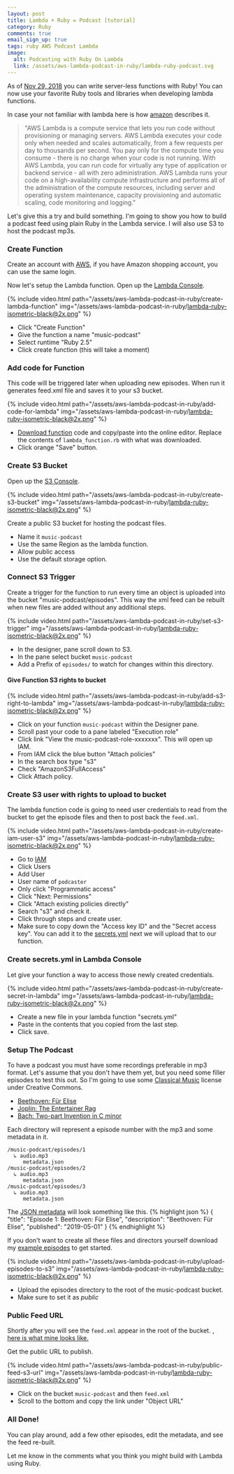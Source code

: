 ```yaml
---
layout: post
title: Lambda + Ruby = Podcast [tutorial]
category: Ruby
comments: true
email_sign_up: true
tags: ruby AWS Podcast Lambda
image:
  alt: Podcasting with Ruby On Lambda
  link: /assets/aws-lambda-podcast-in-ruby/lambda-ruby-podcast.svg
---
```


As of [Nov 29, 2018](https://aws.amazon.com/about-aws/whats-new/2018/11/aws-lambda-supports-ruby/) you can write server-less
functions with Ruby! You can now use your favorite Ruby tools and libraries when developing lambda functions. 

In case your not familiar with lambda here is how <a href="https://docs.aws.amazon.com/lambda/latest/dg/welcome.html" target="_blank">amazon</a> describes it.

> "AWS Lambda is a compute service that lets you run code without provisioning or managing servers. AWS Lambda executes your code only when needed and scales automatically, from a few requests per day to thousands per second. You pay only for the compute time you consume - there is no charge when your code is not running. With AWS Lambda, you can run code for virtually any type of application or backend service - all with zero administration. AWS Lambda runs your code on a high-availability compute infrastructure and performs all of the administration of the compute resources, including server and operating system maintenance, capacity provisioning and automatic scaling, code monitoring and logging."

Let's give this a try and build something. I'm going to show you how to build a podcast feed using plain Ruby in the Lambda service. I will also use S3 to host the podcast mp3s.

### Create Function
Create an account with <a href="https://aws.amazon.com/s3" target="_blank">AWS</a>, if you have Amazon shopping account, you can use the same login. 

Now let's setup the Lambda function. Open up the <a href="https://aws.amazon.com/lambda/" target="_blank">Lambda Console</a>. 

{% include video.html path="/assets/aws-lambda-podcast-in-ruby/create-lambda-function" img="/assets/aws-lambda-podcast-in-ruby/lambda-ruby-isometric-black@2x.png" %}

* Click "Create Function"
* Give the function a name "music-podcast"
* Select runtime "Ruby 2.5"
* Click create function (this will take a moment)

### Add code for Function

This code will be triggered later when uploading new episodes. When run it generates feed.xml file and saves it to your s3 bucket.

{% include video.html path="/assets/aws-lambda-podcast-in-ruby/add-code-for-lambda" img="/assets/aws-lambda-podcast-in-ruby/lambda-ruby-isometric-black@2x.png" %}

* <a href="/assets/aws-lambda-podcast-in-ruby/lambda_function.rb">Download function</a> code and copy/paste into the online editor. Replace the contents of `lambda_function.rb` with what was downloaded.
* Click orange "Save" button.

### Create S3 Bucket

Open up the <a href="https://s3.console.aws.amazon.com/s3" target="_blank">S3 Console</a>.

{% include video.html path="/assets/aws-lambda-podcast-in-ruby/create-s3-bucket" img="/assets/aws-lambda-podcast-in-ruby/lambda-ruby-isometric-black@2x.png" %}

Create a public S3 bucket for hosting the podcast files.
* Name it `music-podcast`
* Use the same Region as the lambda function.
* Allow public access
* Use the default storage option.

### Connect S3 Trigger

Create a trigger for the function to run every time an object is uploaded into the bucket "music-podcast/episodes".
This way the xml feed can be rebuilt when new files are added without any additional steps.

{% include video.html path="/assets/aws-lambda-podcast-in-ruby/set-s3-trigger" img="/assets/aws-lambda-podcast-in-ruby/lambda-ruby-isometric-black@2x.png" %}

* In the designer, pane scroll down to S3.
* In the pane select bucket `music-podcast`
* Add a Prefix of `episodes/` to watch for changes within this directory.

#### Give Function S3 rights to bucket

{% include video.html path="/assets/aws-lambda-podcast-in-ruby/add-s3-right-to-lambda" img="/assets/aws-lambda-podcast-in-ruby/lambda-ruby-isometric-black@2x.png" %}

* Click on your function `music-podcast` within the Designer pane.
* Scroll past your code to a pane labeled "Execution role"
* Click link "View the music-podcast-role-xxxxxxx". This will open up IAM.
* From IAM click the blue button "Attach policies"
* In the search box type "s3"
* Check "AmazonS3FullAccess"
* Click Attach policy.

### Create S3 user with rights to upload to bucket

The lambda function code is going to need user credentials to read from the bucket to get the episode files and then to post back the `feed.xml`. 

{% include video.html path="/assets/aws-lambda-podcast-in-ruby/create-iam-user-s3" img="/assets/aws-lambda-podcast-in-ruby/lambda-ruby-isometric-black@2x.png" %}

* Go to <a href="https://aws.amazon.com/iam" target="_blank">IAM</a>
* Click Users
* Add User
* User name of `podcaster`
* Only click "Programmatic access"
* Click "Next: Permissions"
* Click "Attach existing policies directly"
* Search "s3" and check it.
* Click through steps and create user.
* Make sure to copy down the "Access key ID" and the "Secret access key". You can add it to the 
<a href="/assets/aws-lambda-podcast-in-ruby/secrets.yml" download="secrets.yml">secrets.yml</a>
next we will upload that to our function.

### Create secrets.yml in Lambda Console

Let give your function a way to access those newly created credentials.

{% include video.html path="/assets/aws-lambda-podcast-in-ruby/create-secret-in-lambda" img="/assets/aws-lambda-podcast-in-ruby/lambda-ruby-isometric-black@2x.png" %}

* Create a new file in your lambda function "secrets.yml"
* Paste in the contents that you copied from the last step.
* Click save.


### Setup The Podcast

To have a podcast you must have some recordings preferable in mp3 format. Let's assume that you don't have them yet, but you need some filler episodes to test this out. So I'm going to use some [Classical Music](http://www.amclassical.com/piano/) license under Creative Commons.
* [Beethoven: Für Elise](http://www.amclassical.com/mp3/amclassical_beethoven_fur_elise.mp3)
* [Joplin: The Entertainer Rag](http://www.amclassical.com/mp3/amclassical_joplin_the_entertainer_rag.mp3)
* [Bach: Two-part Invention in C minor](http://www.amclassical.com/mp3/amclassical_twopart_invention_in_c_minor.mp3)

Each directory will represent a episode number with the mp3 and some metadata in it.
```
/music-podcast/episodes/1
  ↳ audio.mp3
     metadata.json
/music-podcast/episodes/2
  ↳ audio.mp3
     metadata.json
/music-podcast/episodes/3
  ↳ audio.mp3
     metadata.json
```

The <a href="/assets/aws-lambda-podcast-in-ruby/metadata.json" download="metadata.json">JSON metadata</a> will look something like this.
{% highlight json %}
{
    "title": "Episode 1: Beethoven: Für Elise",
    "description": "Beethoven: Für Elise",
    "published": "2019-05-01"
}
{% endhighlight %}

If you don't want to create all these files and directors yourself download my <a href="/assets/aws-lambda-podcast-in-ruby/episodes.zip" download="episodes.zip">example episodes</a> to get started. 

{% include video.html path="/assets/aws-lambda-podcast-in-ruby/upload-episodes-to-s3" img="/assets/aws-lambda-podcast-in-ruby/lambda-ruby-isometric-black@2x.png" %}

* Upload the episodes directory to the root of the music-podcast bucket.
* Make sure to set it as *public*

### Public Feed URL

Shortly after you will see the `feed.xml` appear in the root of the bucket. 
<a href="/assets/aws-lambda-podcast-in-ruby/feed.xml" download="feed.xml">, here is what mine looks like.
</a>

Get the public URL to publish.

{% include video.html path="/assets/aws-lambda-podcast-in-ruby/public-feed-s3-url" img="/assets/aws-lambda-podcast-in-ruby/lambda-ruby-isometric-black@2x.png" %}

* Click on the bucket `music-podcast` and then `feed.xml`
* Scroll to the bottom and copy the link under "Object URL"

### All Done!

You can play around, add a few other episodes, edit the metadata, and see the feed re-built.

Let me know in the comments what you think you might build with Lambda using Ruby.

